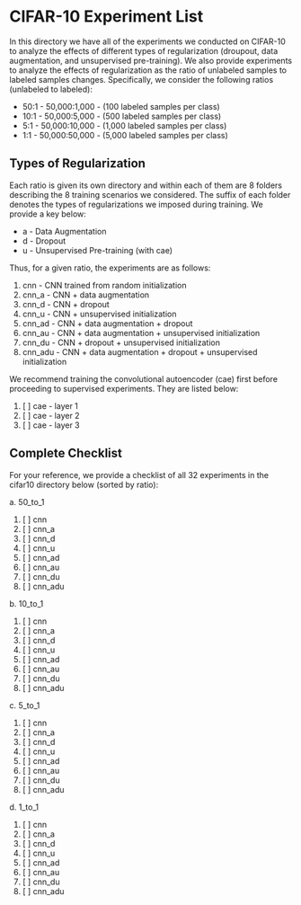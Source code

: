 # CIFAR-10 Experiment List

In this directory we have all of the experiments we conducted on CIFAR-10 to 
analyze the effects of different types of regularization (droupout, 
data augmentation, and unsupervised pre-training). We also provide experiments
to analyze the effects of regularization as the ratio of unlabeled samples
to labeled samples changes. Specifically, we consider the following ratios 
(unlabeled to labeled):

+ 50:1 - 50,000:1,000 - (100 labeled samples per class)
+ 10:1 - 50,000:5,000 - (500 labeled samples per class)
+ 5:1  - 50,000:10,000 - (1,000 labeled samples per class)
+ 1:1  - 50,000:50,000 - (5,000 labeled samples per class)

## Types of Regularization

Each ratio is given its own directory and within each of them are 8 folders
describing the 8 training scenarios we considered. The suffix of each folder 
denotes the types of regularizations we imposed during training. We provide 
a key below:

+ a - Data Augmentation
+ d - Dropout
+ u - Unsupervised Pre-training (with cae)

Thus, for a given ratio, the experiments are as follows:

1. cnn - CNN trained from random initialization
2. cnn_a - CNN + data augmentation
3. cnn_d - CNN + dropout
4. cnn_u - CNN + unsupervised initialization
5. cnn_ad - CNN + data augmentation + dropout
6. cnn_au - CNN + data augmentation + unsupervised initialization
7. cnn_du - CNN + dropout + unsupervised initialization
8. cnn_adu - CNN + data augmentation + dropout + unsupervised initialization

We recommend training the convolutional autoencoder (cae) first before 
proceeding to supervised experiments. They are listed below:

1. [ ] cae - layer 1
2. [ ] cae - layer 2
3. [ ] cae - layer 3


## Complete Checklist

For your reference, we provide a checklist of all 32 experiments in the cifar10 directory below (sorted by ratio):

a. 50_to_1

1. [ ] cnn 
2. [ ] cnn_a 
3. [ ] cnn_d 
4. [ ] cnn_u 
5. [ ] cnn_ad 
6. [ ] cnn_au 
7. [ ] cnn_du 
8. [ ] cnn_adu 

b. 10_to_1

1. [ ] cnn 
2. [ ] cnn_a 
3. [ ] cnn_d 
4. [ ] cnn_u 
5. [ ] cnn_ad 
6. [ ] cnn_au 
7. [ ] cnn_du 
8. [ ] cnn_adu 

c. 5_to_1

1. [ ] cnn 
2. [ ] cnn_a 
3. [ ] cnn_d 
4. [ ] cnn_u 
5. [ ] cnn_ad 
6. [ ] cnn_au 
7. [ ] cnn_du 
8. [ ] cnn_adu 

d. 1_to_1

1. [ ] cnn 
2. [ ] cnn_a 
3. [ ] cnn_d 
4. [ ] cnn_u 
5. [ ] cnn_ad 
6. [ ] cnn_au 
7. [ ] cnn_du 
8. [ ] cnn_adu 
